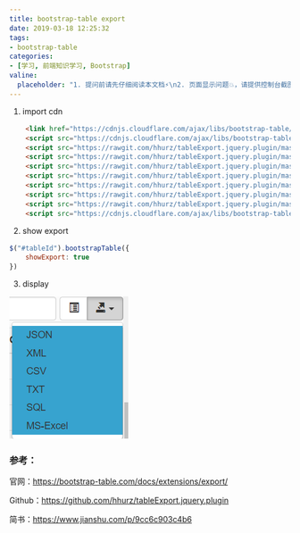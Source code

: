 ```yaml
---
title: bootstrap-table export
date: 2019-03-18 12:25:32
tags:
- bootstrap-table
categories:
- [学习, 前端知识学习, Bootstrap]
valine:
  placeholder: "1. 提问前请先仔细阅读本文档⚡\n2. 页面显示问题💥，请提供控制台截图📸或者您的测试网址\n3. 其他任何报错💣，请提供详细描述和截图📸，祝食用愉快💪"
---
```


1. import cdn 

```html
    <link href="https://cdnjs.cloudflare.com/ajax/libs/bootstrap-table/1.13.5/bootstrap-table.css" rel="stylesheet">
    <script src="https://cdnjs.cloudflare.com/ajax/libs/bootstrap-table/1.13.5/bootstrap-table.js"></script>
    <script src="https://rawgit.com/hhurz/tableExport.jquery.plugin/master/tableExport.js"></script>
    <script src="https://rawgit.com/hhurz/tableExport.jquery.plugin/master/libs/FileSaver/FileSaver.min.js"></script>
    <script src="https://rawgit.com/hhurz/tableExport.jquery.plugin/master/libs/js-xlsx/xlsx.core.min.js"></script>
    <script src="https://rawgit.com/hhurz/tableExport.jquery.plugin/master/libs/jsPDF/jspdf.min.js"></script>
    <script src="https://rawgit.com/hhurz/tableExport.jquery.plugin/master/libs/es6-promise/es6-promise.auto.min.js"></script>
    <script src="https://rawgit.com/hhurz/tableExport.jquery.plugin/master/libs/html2canvas/html2canvas.min.js"></script>
    <script src="https://rawgit.com/hhurz/tableExport.jquery.plugin/master/libs/jsPDF-AutoTable/jspdf.plugin.autotable.js"></script>
    <script src="https://cdnjs.cloudflare.com/ajax/libs/bootstrap-table/1.13.5/extensions/export/bootstrap-table-export.js"></script>
```

2. show export

```javascript
$("#tableId").bootstrapTable({
    showExport: true
})
```

3. display

![bt02](../../../../images/bt01.png)

### 参考：

官网：https://bootstrap-table.com/docs/extensions/export/

Github：https://github.com/hhurz/tableExport.jquery.plugin

简书：https://www.jianshu.com/p/9cc6c903c4b6
